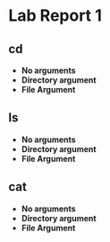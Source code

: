 # Lab Report 1

## cd
* __No arguments__
* __Directory argument__
* __File Argument__

## ls
* __No arguments__
* __Directory argument__
* __File Argument__

## cat
* __No arguments__
* __Directory argument__
* __File Argument__
